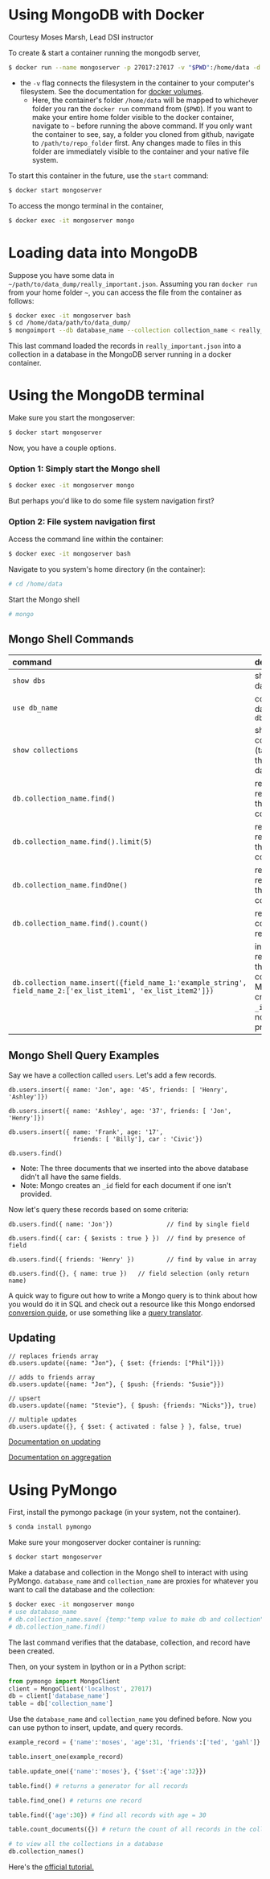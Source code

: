 # Using MongoDB with Docker
Courtesy Moses Marsh, Lead DSI instructor   

To create & start a container running the mongodb server,
```bash
$ docker run --name mongoserver -p 27017:27017 -v "$PWD":/home/data -d mongo
```
- the `-v` flag connects the filesystem in the container to your computer's filesystem. See the documentation for [docker volumes](https://docs.docker.com/storage/volumes/). 
  - Here, the container's folder `/home/data` will be mapped to whichever folder you ran the `docker run` command from (`$PWD`). If you want to make your entire home folder visible to the docker container, navigate to `~` before running the above command. If you only want the container to see, say, a folder you cloned from github, navigate to `/path/to/repo_folder` first. Any changes made to files in this folder are immediately visible to the container and your native file system. 

To start this container in the future, use the `start` command:
```bash
$ docker start mongoserver
```

To access the mongo terminal in the container,
```bash
$ docker exec -it mongoserver mongo
```
# Loading data into MongoDB
Suppose you have some data in `~/path/to/data_dump/really_important.json`. Assuming you ran `docker run` from your home folder `~`, you can access the file from the container as follows:
```bash
$ docker exec -it mongoserver bash
$ cd /home/data/path/to/data_dump/
$ mongoimport --db database_name --collection collection_name < really_important.json
```
This last command loaded the records in `really_important.json` into a collection in a database in the MongoDB server running in a docker container. 

# Using the MongoDB terminal  
Make sure you start the mongoserver: 
```bash
$ docker start mongoserver
```
Now, you have a couple options.
### Option 1: Simply start the Mongo shell  
```bash
$ docker exec -it mongoserver mongo
```
But perhaps you'd like to do some file system navigation first?  
### Option 2: File system navigation first
Access the command line within the container:  
```bash
$ docker exec -it mongoserver bash
```
Navigate to you system's home directory (in the container):
```bash
# cd /home/data
```
Start the Mongo shell
```bash
# mongo
```
## Mongo Shell Commands
| command | description | 
|:--|:--|
|`show dbs` | show databases|
|`use db_name` | connect to database `db_name`|
|`show collections` | show collections (tables) in the database|
|`db.collection_name.find()` | return all records in the collection |
|`db.collection_name.find().limit(5)`| return 5 records in the collection|
|`db.collection_name.findOne()` | return one record in the collection|
|`db.collection_name.find().count()` | return the count of all records|
|`db.collection_name.insert({field_name_1:'example_string', field_name_2:['ex_list_item1', 'ex_list_item2']})`|insert a record into the collection. Mongo will create an `_id` field if not provided.|


## Mongo Shell Query Examples

Say we have a collection called `users`. Let's add a few records.
```
db.users.insert({ name: 'Jon', age: '45', friends: [ 'Henry', 'Ashley']})

db.users.insert({ name: 'Ashley', age: '37', friends: [ 'Jon', 'Henry']})

db.users.insert({ name: 'Frank', age: '17',
                  friends: [ 'Billy'], car : 'Civic'})

db.users.find()
```
- Note: The three documents that we inserted into the above database didn't all have the same fields.
- Note: Mongo creates an `_id` field for each document if one isn't provided.


Now let's query these records based on some criteria:
```
db.users.find({ name: 'Jon'})               // find by single field

db.users.find({ car: { $exists : true } })  // find by presence of field

db.users.find({ friends: 'Henry' })         // find by value in array

db.users.find({}, { name: true })   // field selection (only return name)
```
A quick way to figure out how to write a Mongo query is to think about how you would do it in SQL and check out a resource like this Mongo endorsed [conversion guide](https://docs.mongodb.com/manual/reference/sql-comparison/#create-and-alter), or use something like a [query translator](http://www.querymongo.com/).

## Updating
```
// replaces friends array
db.users.update({name: "Jon"}, { $set: {friends: ["Phil"]}})

// adds to friends array
db.users.update({name: "Jon"}, { $push: {friends: "Susie"}})   

// upsert
db.users.update({name: "Stevie"}, { $push: {friends: "Nicks"}}, true)

// multiple updates
db.users.update({}, { $set: { activated : false } }, false, true)
```
[Documentation on updating](https://docs.mongodb.com/manual/reference/method/db.collection.update/)

[Documentation on aggregation](https://docs.mongodb.com/manual/reference/sql-aggregation-comparison/)

# Using PyMongo

First, install the pymongo package (in your system, not the container).
```bash
$ conda install pymongo
```
Make sure your mongoserver docker container is running:
```bash
$ docker start mongoserver
```
Make a database and collection in the Mongo shell to interact with using PyMongo. `database_name` and `collection_name` are proxies for whatever
you want to call the database and the collection:   
```bash
$ docker exec -it mongoserver mongo
# use database_name
# db.collection_name.save( {temp:"temp value to make db and collection"} )
# db.collection_name.find()
```  
The last command verifies that the database, collection, and record have
been created.

Then, on your system in Ipython or in a Python script:  
```python
from pymongo import MongoClient
client = MongoClient('localhost', 27017)
db = client['database_name']
table = db['collection_name']
```
Use the `database_name` and `collection_name` you defined before.
Now you can use python to insert, update, and query records.
```python
example_record = {'name':'moses', 'age':31, 'friends':['ted', 'gahl']}

table.insert_one(example_record)

table.update_one({'name':'moses'}, {'$set':{'age':32}})

table.find() # returns a generator for all records

table.find_one() # returns one record

table.find({'age':30}) # find all records with age = 30

table.count_documents({}) # return the count of all records in the collection

# to view all the collections in a database
db.collection_names()
```

Here's the [official tutorial.](https://api.mongodb.com/python/current/tutorial.html)
